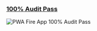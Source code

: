 
### [100% Audit Pass]()

![PWA Fire App 100% Audit Pass](https://raw.githubusercontent.com/mayeedwin/pwafireapp/master/.github/images/pwafireappreport.png)
